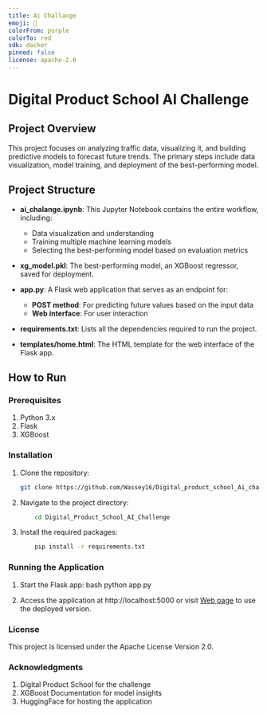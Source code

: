 ```yaml
---
title: Ai Challange
emoji: 🐠
colorFrom: purple
colorTo: red
sdk: docker
pinned: false
license: apache-2.0
---
```



# Digital Product School AI Challenge

## Project Overview

This project focuses on analyzing traffic data, visualizing it, and building predictive models to forecast future trends. The primary steps include data visualization, model training, and deployment of the best-performing model.

## Project Structure

- **ai_chalange.ipynb**: This Jupyter Notebook contains the entire workflow, including:
  - Data visualization and understanding
  - Training multiple machine learning models
  - Selecting the best-performing model based on evaluation metrics

- **xg_model.pkl**: The best-performing model, an XGBoost regressor, saved for deployment.

- **app.py**: A Flask web application that serves as an endpoint for:
  - **POST method**: For predicting future values based on the input data
  - **Web interface**: For user interaction

- **requirements.txt**: Lists all the dependencies required to run the project.

- **templates/home.html**: The HTML template for the web interface of the Flask app.

## How to Run

### Prerequisites

1. Python 3.x
2. Flask
3. XGBoost

### Installation

1. Clone the repository:
   ```bash
   git clone https://github.com/Wassey16/Digital_product_school_Ai_challange.git

2. Navigate to the project directory:
    ```bash
        cd Digital_Product_School_AI_Challenge

3. Install the required packages:
    ```bash
        pip install -r requirements.txt

### Running the Application

1. Start the Flask app:
    bash
        python app.py

2. Access the application at http://localhost:5000 or visit [Web page](https://wassey-16-ai-challange.hf.space) to use the deployed version.

### License
This project is licensed under the Apache License Version 2.0.

### Acknowledgments
1. Digital Product School for the challenge
2. XGBoost Documentation for model insights
3. HuggingFace for hosting the application
